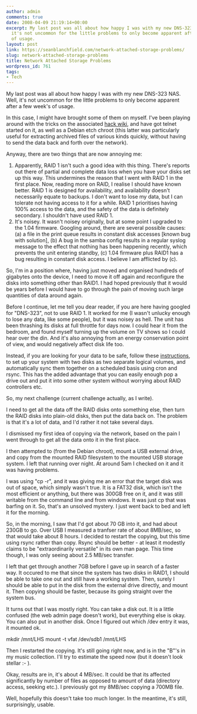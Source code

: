 ```yaml
---
author: admin
comments: true
date: 2008-04-09 21:19:14+00:00
excerpt: My last post was all about how happy I was with my new DNS-323 NAS. Well,
  it's not uncommon for the little problems to only become apparent after a few week's
  of usage.
layout: post
link: https://seanblanchfield.com/network-attached-storage-problems/
slug: network-attached-storage-problems
title: Network Attached Storage Problems
wordpress_id: 761
tags:
- Tech
---
```


My last post was all about how happy I was with my new DNS-323 NAS. Well, it's not uncommon for the little problems to only become apparent after a few week's of usage.

In this case, I might have brought some of them on myself. I've been playing around with the tricks on the associated [hack wiki](http://wiki.dns323.info/), and have got telnet started on it, as well as a Debian etch chroot (this latter was particularly useful for extracting archived files of various kinds quickly, without having to send the data back and forth over the network).
<!-- more -->
Anyway, there are two things that are now annoying me:

1.  Apparently, RAID 1 isn't such a good idea with this thing. There's reports out there of partial and complete data loss when you have your disks set up this way. This undermines the reason that I went with RAID 1 in the first place. Now, reading more on RAID, I realise I should have known better. RAID 1 is designed for availability, and availability doesn't necessarily equate to backups. I don't want to lose my data, but I can tolerate not having access to it for a while. RAID 1 prioritises having 100% access to the data, and the safety of the data is definitely secondary. I shouldn't have used RAID 1.
2.  It's noisey. It wasn't noisey originally, but at some point I upgraded to the 1.04 firmware. Googling around, there are several possible causes: (a) a file in the print queue results in constant disk accesses \[known bug with solution\], (b) A bug in the samba config results in a regular syslog message to the effect that nothing has been happening recently, which prevents the unit entering standby, (c) 1.04 firmware plus RAID1 has a bug resulting in constant disk access. I believe I am afflicted by (c).

So, I'm in a position where, having just moved and organised hundreds of gigabytes onto the device, I need to move it off again and reconfigure the disks into something other than RAID1. I had hoped previously that it would be years before I would have to go through the pain of moving such large quantities of data around again.

Before I continue, let me tell you dear reader, if you are here having googled for "DNS-323", not to use RAID 1. It worked for me (I wasn't unlucky enough to lose any data, like some people), but it was noisey as hell. The unit has been thrashing its disks at full throttle for days now. I could hear it from the bedroom, and found myself turning up the volume on TV shows so I could hear over the din. And it's also annoying from an energy conservation point of view, and would negatively affect disk life too.

Instead, if you are looking for your data to be safe, follow these [instructions](http://forum.dsmg600.info/t1150-Tutorial%3A-Backup-Everything-from-once-night.html), to set up your system with two disks as two separate logical volumes, and automatically sync them together on a scheduled basis using cron and rsync. This has the added advantage that you can easily enough pop a drive out and put it into some other system without worrying about RAID controllers etc.

So, my next challenge (current challenge actually, as I write).

I need to get all the data off the RAID disks onto something else, then turn the RAID disks into plain-old disks, then put the data back on. The problem is that it's a lot of data, and I'd rather it not take several days.

I dismissed my first idea of copying via the network, based on the pain I went through to get all the data onto it in the first place.

I then attempted to (from the Debian chroot), mount a USB external drive, and copy from the mounted RAID filesystem to the mounted USB storage system. I left that running over night. At around 5am I checked on it and it was having problems.

I was using "cp -r", and it was giving me an error that the target disk was out of space, which simply wasn't true. It is a FAT32 disk, which isn't the most efficient or anything, but there was 300GB free on it, and it was still writable from the command line and from windows. It was just cp that was barfing on it. So, that's an unsolved mystery. I just went back to bed and left it for the morning.

So, in the morning, I saw that I'd got about 70 GB into it, and had about 230GB to go. Over USB I measured a tranfser rate of about 8MB/sec, so that would take about 8 hours. I decided to restart the copying, but this time using rsync rather than copy. Rsync should be better - at least it modestly claims to be "extraordinarily versatile" in its own man page. This time though, I was only seeing about 2.5 MB/sec transfer.

I left that get through another 7GB before I gave up in search of a faster way. It occured to me that since the system has two disks in RAID1, I should be able to take one out and still have a working system. Then, surely I should be able to put in the disk from the external drive directly, and mount it. Then copying should be faster, because its going straight over the system bus.

It turns out that I was mostly right. You can take a disk out. It is a little confused (the web admin page doesn't work), but everything else is okay. You can also put in another disk. Once I figured out which /dev entry it was, it mounted ok.

mkdir /mnt/LHS mount -t vfat /dev/sdb1 /mnt/LHS

Then I restarted the copying. It's still going right now, and is in the "B"'s in my music collection. I'll try to estimate the speed now (but it doesn't look stellar :- ).

Okay, results are in, it's about 4 MB/sec. It could be that its affected significantly by number of files as opposed to amount of data (directory access, seeking etc.). I previously got my 8MB/sec copying a 700MB file.

Well, hopefully this doesn't take too much longer. In the meantime, it's still, surprisingly, usable.